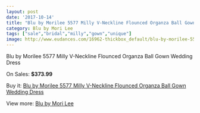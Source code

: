 ```yaml
---
layout: post
date: '2017-10-14'
title: "Blu by Morilee 5577 Milly V-Neckline Flounced Organza Ball Gown Wedding Dress"
category: Blu by Mori Lee
tags: ["sale","bridal","milly","gown","unique"]
image: http://www.eudances.com/16962-thickbox_default/blu-by-morilee-5577-milly-v-neckline-flounced-organza-ball-gown-wedding-dress.jpg
---
```

Blu by Morilee 5577 Milly V-Neckline Flounced Organza Ball Gown Wedding Dress

On Sales: **$373.99**
<a href="https://www.eudances.com/en/blu-by-mori-lee/4970-blu-by-morilee-5577-milly-v-neckline-flounced-organza-ball-gown-wedding-dress.html"><amp-img layout="responsive" width="600" height="600" src="//www.eudances.com/16962-thickbox_default/blu-by-morilee-5577-milly-v-neckline-flounced-organza-ball-gown-wedding-dress.jpg" alt="Blu by Morilee 5577 Milly V-Neckline Flounced Organza Ball Gown Wedding Dress 0" /></a>
<a href="https://www.eudances.com/en/blu-by-mori-lee/4970-blu-by-morilee-5577-milly-v-neckline-flounced-organza-ball-gown-wedding-dress.html"><amp-img layout="responsive" width="600" height="600" src="//www.eudances.com/16967-thickbox_default/blu-by-morilee-5577-milly-v-neckline-flounced-organza-ball-gown-wedding-dress.jpg" alt="Blu by Morilee 5577 Milly V-Neckline Flounced Organza Ball Gown Wedding Dress 1" /></a>
<a href="https://www.eudances.com/en/blu-by-mori-lee/4970-blu-by-morilee-5577-milly-v-neckline-flounced-organza-ball-gown-wedding-dress.html"><amp-img layout="responsive" width="600" height="600" src="//www.eudances.com/16966-thickbox_default/blu-by-morilee-5577-milly-v-neckline-flounced-organza-ball-gown-wedding-dress.jpg" alt="Blu by Morilee 5577 Milly V-Neckline Flounced Organza Ball Gown Wedding Dress 2" /></a>
<a href="https://www.eudances.com/en/blu-by-mori-lee/4970-blu-by-morilee-5577-milly-v-neckline-flounced-organza-ball-gown-wedding-dress.html"><amp-img layout="responsive" width="600" height="600" src="//www.eudances.com/16965-thickbox_default/blu-by-morilee-5577-milly-v-neckline-flounced-organza-ball-gown-wedding-dress.jpg" alt="Blu by Morilee 5577 Milly V-Neckline Flounced Organza Ball Gown Wedding Dress 3" /></a>
<a href="https://www.eudances.com/en/blu-by-mori-lee/4970-blu-by-morilee-5577-milly-v-neckline-flounced-organza-ball-gown-wedding-dress.html"><amp-img layout="responsive" width="600" height="600" src="//www.eudances.com/16964-thickbox_default/blu-by-morilee-5577-milly-v-neckline-flounced-organza-ball-gown-wedding-dress.jpg" alt="Blu by Morilee 5577 Milly V-Neckline Flounced Organza Ball Gown Wedding Dress 4" /></a>
<a href="https://www.eudances.com/en/blu-by-mori-lee/4970-blu-by-morilee-5577-milly-v-neckline-flounced-organza-ball-gown-wedding-dress.html"><amp-img layout="responsive" width="600" height="600" src="//www.eudances.com/16963-thickbox_default/blu-by-morilee-5577-milly-v-neckline-flounced-organza-ball-gown-wedding-dress.jpg" alt="Blu by Morilee 5577 Milly V-Neckline Flounced Organza Ball Gown Wedding Dress 5" /></a>

Buy it: [Blu by Morilee 5577 Milly V-Neckline Flounced Organza Ball Gown Wedding Dress](https://www.eudances.com/en/blu-by-mori-lee/4970-blu-by-morilee-5577-milly-v-neckline-flounced-organza-ball-gown-wedding-dress.html "Blu by Morilee 5577 Milly V-Neckline Flounced Organza Ball Gown Wedding Dress")

View more: [Blu by Mori Lee](https://www.eudances.com/en/39-blu-by-mori-lee "Blu by Mori Lee")